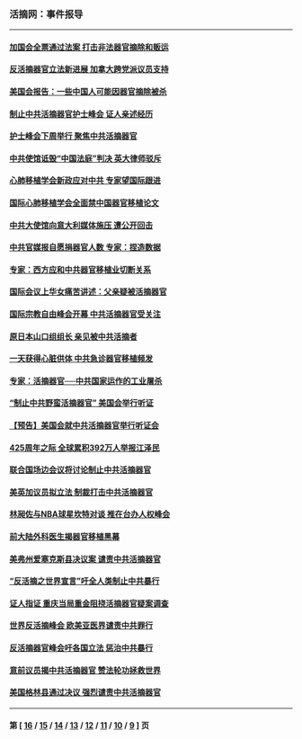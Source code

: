 ### 活摘网：事件报导
---
#### [加国会全票通过法案 打击非法器官摘除和贩运](../../pages/nf5877/n13884924.md?01160430) 
#### [反活摘器官立法新进展 加拿大跨党派议员支持](../../pages/nf5877/n13876061.md?01160430) 
#### [美国会报告：一些中国人可能因器官摘除被杀](../../pages/nf5877/n13867964.md?01160430) 
#### [制止中共活摘器官护士峰会 证人亲述经历](../../pages/nf5877/n13859007.md?01160430) 
#### [护士峰会下周举行 聚焦中共活摘器官](../../pages/nf5877/n13855418.md?01160430) 
#### [中共使馆诋毁“中国法庭”判决 英大律师驳斥](../../pages/nf5877/n13833945.md?01160430) 
#### [心肺移植学会新政应对中共 专家望国际跟进](../../pages/nf5877/n13829043.md?01160430) 
#### [国际心肺移植学会全面禁中国器官移植论文](../../pages/nf5877/n13827785.md?01160430) 
#### [中共大使馆向意大利媒体施压 遭公开回击](../../pages/nf5877/n13826038.md?01160430) 
#### [中共官媒报自愿捐器官人数 专家：捏造数据](../../pages/nf5877/n13814130.md?01160430) 
#### [专家：西方应和中共器官移植业切断关系](../../pages/nf5877/n13772828.md?01160430) 
#### [国际会议上华女痛苦讲述：父亲疑被活摘器官](../../pages/nf5877/n13771583.md?01160430) 
#### [国际宗教自由峰会开幕 中共活摘器官受关注](../../pages/nf5877/n13769995.md?01160430) 
#### [原日本山口组组长 亲见被中共活摘者](../../pages/nf5877/n13767360.md?01160430) 
#### [一天获得心脏供体 中共急诊器官移植频发](../../pages/nf5877/n13764689.md?01160430) 
#### [专家：活摘器官──中共国家运作的工业屠杀](../../pages/nf5877/n13761178.md?01160430) 
#### [“制止中共野蛮活摘器官” 美国会举行听证](../../pages/nf5877/n13735831.md?01160430) 
#### [【预告】美国会就中共活摘器官举行听证会](../../pages/nf5877/n13732843.md?01160430) 
#### [425周年之际 全球累积392万人举报江泽民](../../pages/nf5877/n13719232.md?01160430) 
#### [联合国场边会议将讨论制止中共活摘器官](../../pages/nf5877/n13656361.md?01160430) 
#### [美英加议员拟立法 制裁打击中共活摘器官](../../pages/nf5877/n13430251.md?01160430) 
#### [林昶佐与NBA球星坎特对谈 推在台办人权峰会](../../pages/nf5877/n13414467.md?01160430) 
#### [前大陆外科医生揭器官移植黑幕](../../pages/nf5877/n13401416.md?01160430) 
#### [美弗州爱塞克斯县决议案 谴责中共活摘器官](../../pages/nf5877/n13320919.md?01160430) 
#### [“反活摘之世界宣言”吁全人类制止中共暴行](../../pages/nf5877/n13259730.md?01160430) 
#### [证人指证 重庆当局重金阻挠活摘器官疑案调查](../../pages/nf5877/n13259127.md?01160430) 
#### [世界反活摘峰会 欧美亚医界谴责中共罪行](../../pages/nf5877/n13253550.md?01160430) 
#### [反活摘器官峰会吁各国立法 惩治中共暴行](../../pages/nf5877/n13245052.md?01160430) 
#### [意前议员揭中共活摘器官 赞法轮功拯救世界](../../pages/nf5877/n13203445.md?01160430) 
#### [美国格林县通过决议 强烈谴责中共活摘器官](../../pages/nf5877/n13119367.md?01160430) 

---
#### 第 [ [16](./16.md?01160430) / [15](./15.md?01160430) / [14](./14.md?01160430) / [13](./13.md?01160430) / [12](./12.md?01160430) / [11](./11.md?01160430) / [10](./10.md?01160430) / [9](./9.md?01160430) ] 页
